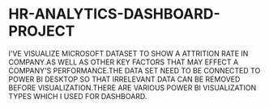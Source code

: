 # HR-ANALYTICS-DASHBOARD-PROJECT
I'VE VISUALIZE MICROSOFT DATASET TO SHOW A ATTRITION RATE IN COMPANY.AS WELL AS OTHER KEY FACTORS THAT MAY EFFECT A COMPANY'S PERFORMANCE.THE DATA SET NEED TO BE CONNECTED TO POWER BI DESKTOP SO THAT IRRELEVANT DATA CAN BE REMOVED BEFORE VISUALIZATION.THERE ARE VARIOUS POWER BI VISUALIZATION TYPES WHICH I USED FOR DASHBOARD.
